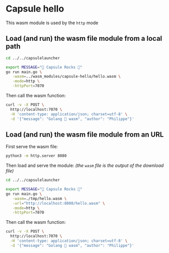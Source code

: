 # Capsule hello

This wasm module is used by the `http` mode

## Load (and run) the wasm file module from a local path

```bash
cd ../../capsulelauncher

export MESSAGE="💊 Capsule Rocks 🚀"
go run main.go \
   -wasm=../wasm_modules/capsule-hello/hello.wasm \
   -mode=http \
   -httpPort=7070
```

Then call the wasm function:
```bash
curl -v -X POST \
  http://localhost:7070 \
  -H 'content-type: application/json; charset=utf-8' \
  -d '{"message": "Golang 💚 wasm", "author": "Philippe"}'
```

## Load (and run) the wasm file module from an URL

First serve the wasm file:
```bash
python3 -m http.server 8080
```

Then load and serve the module: *(the `wasm` file is the output of the download file)*
```bash
cd ../../capsulelauncher

export MESSAGE="💊 Capsule Rocks 🚀"
go run main.go \
   -wasm=./tmp/hello.wasm \
   -url="http://localhost:8080/hello.wasm" \
   -mode=http \
   -httpPort=7070
```

Then call the wasm function:
```bash
curl -v -X POST \
  http://localhost:7070 \
  -H 'content-type: application/json; charset=utf-8' \
  -d '{"message": "Golang 💚 wasm", "author": "Philippe"}'
```
